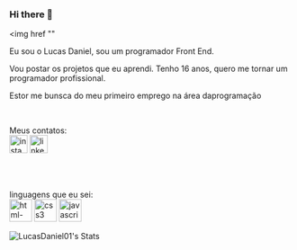 ### Hi there 👋

<img href "" 

Eu sou o Lucas Daniel, sou um programador Front End.
<p>Vou postar os projetos que eu aprendi. Tenho 16 anos, quero me tornar um programador profissional.<p/>
<p> Estor me bunsca do meu primeiro emprego na área daprogramação<p/>
<br>
  
 Meus contatos:
 <br>
 <img width="32" height="32" src="https://img.icons8.com/windows/32/FFFFFF/instagram-new.png" alt="instagram-new"/>
 <img width="32" height="32" src="https://img.icons8.com/glyph-neue/64/FFFFFF/linkedin.png" alt="linkedin"/>
 
 <br>
 <br>

 linguagens que eu sei:
 <br>
 <img width="40" height="40" src="https://img.icons8.com/color/48/html-5--v1.png" alt="html-5--v1"/> 
 <img width="40" height="40" src="https://img.icons8.com/fluency/48/css3.png" alt="css3"/>
 <img width="40" height="40" src="https://img.icons8.com/fluency/48/javascript.png" alt="javascript"/>

 ![LucasDaniel01's Stats](https://github-readme-stats.vercel.app/api?username=LucasDaniel01&theme=vue-dark&show_icons=true&hide_border=true&count_private=true)
